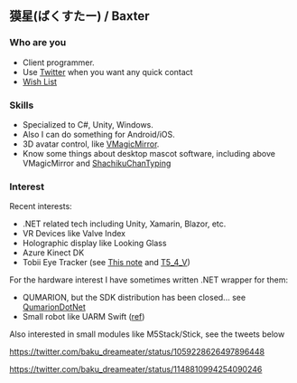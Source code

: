 ## 獏星(ばくすたー) / Baxter

### Who are you

- Client programmer.
- Use [Twitter](https://twitter.com/baku_dreameater) when you want any quick contact
- [Wish List](https://www.amazon.jp/hz/wishlist/ls/YMJFL21GPP0U?ref_=wl_share)

### Skills

- Specialized to C#, Unity, Windows. 
- Also I can do something for Android/iOS.
- 3D avatar control, like [VMagicMirror](https://malaybaku.github.io/VMagicMirror/).
- Know some things about desktop mascot software, including above VMagicMirror and [ShachikuChanTyping](https://github.com/malaybaku/ShachikuChanTyping)

### Interest

Recent interests:

- .NET related tech including Unity, Xamarin, Blazor, etc.
- VR Devices like Valve Index
- Holographic display like Looking Glass
- Azure Kinect DK
- Tobii Eye Tracker (see [This note](https://note.com/baku_dreameater/n/n1432422195a0) and [T5_4_V](https://github.com/malaybaku/T5_4_V))

For the hardware interest I have sometimes written .NET wrapper for them:

- QUMARION, but the SDK distribution has been closed... see [QumarionDotNet](https://github.com/malaybaku/QumarionDotNet)
- Small robot like UARM Swift ([ref](https://github.com/malaybaku/UArmDotNet))

Also interested in small modules like M5Stack/Stick, see the tweets below

https://twitter.com/baku_dreameater/status/1059228626497896448

https://twitter.com/baku_dreameater/status/1148810994254090246

